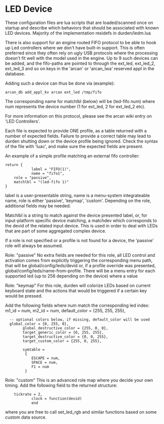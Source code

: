 LED Device
==========

These configuration files are lua scripts that are loaded/scanned once on
startup and describe which behaviors that should be associated with known
LED devices. Majority of the implementation residefs in durden/ledm.lua

There is also support for an engine routed FIFO protocol to be able to hook up
Led controllers where we don't have built-in support. This is often preferred
since they often rely on ugly USB protocols where the processing doesn't fit
well with the model used in the engine. Up to 9 such devices can be added, and
the fifo-paths are pointed to through the ext\_led, ext\_led\_2, ext\_led\_3
and so on keys in the 'arcan' or 'arcan\_lwa' reserved appl in the database.

Adding such a device can thus be done via (example):

    arcan_db add_appl_kv arcan ext_led /tmp/fifo

The corresponding name for matchlbl (below) will be (led-fifo num) where
num represents the device number (1 for ext\_led, 2 for ext\_led\_2 etc).

For more information on this protocol, please see the arcan wiki entry on
'LED Controllers'.

Each file is expected to provide ONE profile, as a table returned with a
number of expected fields. Failure to provide a correct table may lead to
durden shutting down or the device profile being ignored. Check the syntax
of the file with 'luac', and make sure the expected fields are present.

An example of a simple profile matching an external fifo controller:

    return {
				label = "FIFO(1)",
				name = "fifo1",
        role = "passive",
        matchlbl = "(led-fifo 1)"
    }

label is a user-presentable string, name is a menu-system integrateable
name, role is either 'passive', 'keymap', 'custom'. Depending
on the role, additional fields may be needed.

Matchlbl is a string to match against the device presented label, or,
for input-platform specific device matching, a matchdev which corresponds
to the devid of the related input device. This is used in order to deal
with LEDs that are part of some aggregated complex device.

If a role is not specified or a profile is not found for a device,
the 'passive' role will always be assumed.

Role: "passive"
No extra fields are needed for this role, all LED control and activation
comes from explicitly triggering the corresponding menu path, that will
be global/config/leds/devid or, if a profile override was presented,
global/config/leds/name-from-profile. There will be a menu entry for
each supported led (up to 256 depending on the device) where a value

Role: "keymap"
For this role, durden will colorize LEDs based on current keyboard state
and the actions that would be triggered if a certain key would be pressed.

Add the following fields where num match the corresponding led index:
      m1_id = num,
			m2_id = num,
			default_color = {255, 255, 255},

      -- optional colors below, if missing, default_color will be used
      global_color = {0, 255, 0},
			global_destructive_color = {255, 0, 0},
			target_generic_color = {0, 255, 255},
			target_destructive_color = {0, 0, 255},
			target_custom_color = {255, 0, 255},

			symtable =
			 {
				ESCAPE = num,
				SPACE = num,
				F1 = num
			 }

Role: "custom"
This is an advanced role map where you decide your own timing. Add the
following field to the returned structure:

        tickrate = 2,
				clock = function(devid)
				end

where you are free to call set\_led\_rgb and similar functions based on
some custom data source.
